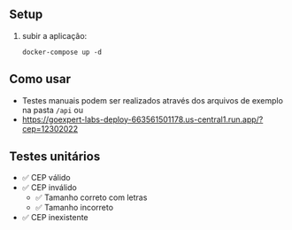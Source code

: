 ## Setup

1. subir a aplicação:
   ```shell
   docker-compose up -d
   ```

## Como usar

- Testes manuais podem ser realizados através dos arquivos de exemplo na pasta `/api`
  ou
- https://goexpert-labs-deploy-663561501178.us-central1.run.app/?cep=12302022

## Testes unitários

- ✅ CEP válido
- ✅ CEP inválido
  - ✅ Tamanho correto com letras
  - ✅ Tamanho incorreto
- ✅ CEP inexistente
